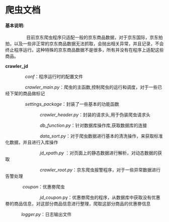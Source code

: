 # 爬虫文档

#### 基本说明:

&nbsp;&nbsp;&nbsp;&nbsp;&nbsp;&nbsp;&nbsp;&nbsp;&nbsp;&nbsp;&nbsp;&nbsp;&nbsp;&nbsp;&nbsp;&nbsp;&nbsp;目前京东爬虫程序只适配一般的京东商品数据，对于京东国际，京东拍拍，以及一些非正常的京东商品数据无法抓取，会抛出相关异常，并且记录，不会终止程序运行。这种特殊的京东商品数据不是很多，所有并没有在程序上适配这些商品。



**crawler_jd**

&nbsp;&nbsp;&nbsp;&nbsp;&nbsp;&nbsp;&nbsp;&nbsp;&nbsp;&nbsp;&nbsp;&nbsp;&nbsp;&nbsp;&nbsp;&nbsp;*conf*：程序运行时的配置文件

&nbsp;&nbsp;&nbsp;&nbsp;&nbsp;&nbsp;&nbsp;&nbsp;&nbsp;&nbsp;&nbsp;&nbsp;&nbsp;&nbsp;&nbsp; *crawler_main.py*：爬虫的主函数,控制爬虫的运行和调度，对于一些已经下架的商品做标记

&nbsp;&nbsp;&nbsp;&nbsp;&nbsp;&nbsp;&nbsp;&nbsp;&nbsp;&nbsp;&nbsp;&nbsp;&nbsp;&nbsp;&nbsp;&nbsp;*settings_package*：封装了一些基本的功能函数

&nbsp;&nbsp;&nbsp;&nbsp;&nbsp;&nbsp;&nbsp;&nbsp;&nbsp;&nbsp;&nbsp;&nbsp;&nbsp;&nbsp;&nbsp;&nbsp;&nbsp;&nbsp;&nbsp;&nbsp;&nbsp;&nbsp;&nbsp;&nbsp;&nbsp;&nbsp;&nbsp;&nbsp;*crawler_header.py*：封装的请求头,用于伪装爬虫请求头

&nbsp;&nbsp;&nbsp;&nbsp;&nbsp;&nbsp;&nbsp;&nbsp;&nbsp;&nbsp;&nbsp;&nbsp;&nbsp;&nbsp;&nbsp;&nbsp;&nbsp;&nbsp;&nbsp;&nbsp;&nbsp;&nbsp;&nbsp;&nbsp;&nbsp;&nbsp;&nbsp;&nbsp;*db_function.py*：针对数据库操作库,获取数据库的连接

&nbsp;&nbsp;&nbsp;&nbsp;&nbsp;&nbsp;&nbsp;&nbsp;&nbsp;&nbsp;&nbsp;&nbsp;&nbsp;&nbsp;&nbsp;&nbsp;&nbsp;&nbsp;&nbsp;&nbsp;&nbsp;&nbsp;&nbsp;&nbsp;&nbsp;&nbsp;&nbsp;&nbsp;*data_sort.py*：对于爬虫数据进行基本的清洗操作，来获取标准化数据，并且进行入库操作

&nbsp;&nbsp;&nbsp;&nbsp;&nbsp;&nbsp;&nbsp;&nbsp;&nbsp;&nbsp;&nbsp;&nbsp;&nbsp;&nbsp;&nbsp;&nbsp;&nbsp;&nbsp;&nbsp;&nbsp;&nbsp;&nbsp;&nbsp;&nbsp;&nbsp;&nbsp;&nbsp;&nbsp;*jd_xpath.py* ：对页面上的静态数据进行解析，对动态数据的获取	

&nbsp;&nbsp;&nbsp;&nbsp;&nbsp;&nbsp;&nbsp;&nbsp;&nbsp;&nbsp;&nbsp;&nbsp;&nbsp;&nbsp;&nbsp;&nbsp;&nbsp;&nbsp;&nbsp;&nbsp;&nbsp;&nbsp;&nbsp;&nbsp;&nbsp;&nbsp;&nbsp;&nbsp;*crawler_root.py*：京东爬虫报警程序，对于一些异常数据进行告警处理

&nbsp;&nbsp;&nbsp;&nbsp;&nbsp;&nbsp;&nbsp;&nbsp;&nbsp;&nbsp;&nbsp;&nbsp;&nbsp;&nbsp;*coupon*：优惠劵爬虫

&nbsp;&nbsp;&nbsp;&nbsp;&nbsp;&nbsp;&nbsp;&nbsp;&nbsp;&nbsp;&nbsp;&nbsp;&nbsp;&nbsp;&nbsp;&nbsp;&nbsp;&nbsp;&nbsp;&nbsp;&nbsp;&nbsp;&nbsp;&nbsp;&nbsp;&nbsp;&nbsp;&nbsp;*jd_coupon*.py：优惠劵爬虫的程序，从数据库中获取没有优惠劵的商品信息，对这部分商品信息进行整理，爬取这部分商品的优惠劵信息

&nbsp;&nbsp;&nbsp;&nbsp;&nbsp;&nbsp;&nbsp;&nbsp;&nbsp;&nbsp;&nbsp;&nbsp;&nbsp;*logger.py*：日志输出文件


